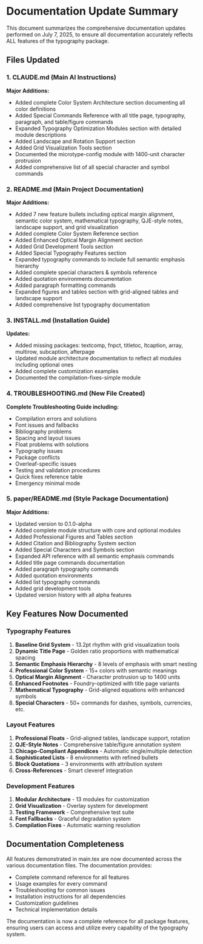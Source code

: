 # Documentation Update Summary

This document summarizes the comprehensive documentation updates performed on July 7, 2025, to ensure all documentation accurately reflects ALL features of the typography package.

## Files Updated

### 1. CLAUDE.md (Main AI Instructions)
**Major Additions:**
- Added complete Color System Architecture section documenting all color definitions
- Added Special Commands Reference with all title page, typography, paragraph, and table/figure commands
- Expanded Typography Optimization Modules section with detailed module descriptions
- Added Landscape and Rotation Support section
- Added Grid Visualization Tools section
- Documented the microtype-config module with 1400-unit character protrusion
- Added comprehensive list of all special character and symbol commands

### 2. README.md (Main Project Documentation)
**Major Additions:**
- Added 7 new feature bullets including optical margin alignment, semantic color system, mathematical typography, QJE-style notes, landscape support, and grid visualization
- Added complete Color System Reference section
- Added Enhanced Optical Margin Alignment section
- Added Grid Development Tools section
- Added Special Typography Features section
- Expanded typography commands to include full semantic emphasis hierarchy
- Added complete special characters & symbols reference
- Added quotation environments documentation
- Added paragraph formatting commands
- Expanded figures and tables section with grid-aligned tables and landscape support
- Added comprehensive list typography documentation

### 3. INSTALL.md (Installation Guide)
**Updates:**
- Added missing packages: textcomp, fnpct, titletoc, ltcaption, array, multirow, subcaption, afterpage
- Updated module architecture documentation to reflect all modules including optional ones
- Added complete customization examples
- Documented the compilation-fixes-simple module

### 4. TROUBLESHOOTING.md (New File Created)
**Complete Troubleshooting Guide including:**
- Compilation errors and solutions
- Font issues and fallbacks
- Bibliography problems
- Spacing and layout issues
- Float problems with solutions
- Typography issues
- Package conflicts
- Overleaf-specific issues
- Testing and validation procedures
- Quick fixes reference table
- Emergency minimal mode

### 5. paper/README.md (Style Package Documentation)
**Major Additions:**
- Updated version to 0.1.0-alpha
- Added complete module structure with core and optional modules
- Added Professional Figures and Tables section
- Added Citation and Bibliography System section
- Added Special Characters and Symbols section
- Expanded API reference with all semantic emphasis commands
- Added title page commands documentation
- Added paragraph typography commands
- Added quotation environments
- Added list typography commands
- Added grid development tools
- Updated version history with all alpha features

## Key Features Now Documented

### Typography Features
1. **Baseline Grid System** - 13.2pt rhythm with grid visualization tools
2. **Dynamic Title Page** - Golden ratio proportions with mathematical spacing
3. **Semantic Emphasis Hierarchy** - 8 levels of emphasis with smart nesting
4. **Professional Color System** - 15+ colors with semantic meanings
5. **Optical Margin Alignment** - Character protrusion up to 1400 units
6. **Enhanced Footnotes** - Foundry-optimized with title page variants
7. **Mathematical Typography** - Grid-aligned equations with enhanced symbols
8. **Special Characters** - 50+ commands for dashes, symbols, currencies, etc.

### Layout Features
1. **Professional Floats** - Grid-aligned tables, landscape support, rotation
2. **QJE-Style Notes** - Comprehensive table/figure annotation system
3. **Chicago-Compliant Appendices** - Automatic single/multiple detection
4. **Sophisticated Lists** - 8 environments with refined bullets
5. **Block Quotations** - 3 environments with attribution system
6. **Cross-References** - Smart cleveref integration

### Development Features
1. **Modular Architecture** - 13 modules for customization
2. **Grid Visualization** - Overlay system for development
3. **Testing Framework** - Comprehensive test suite
4. **Font Fallbacks** - Graceful degradation system
5. **Compilation Fixes** - Automatic warning resolution

## Documentation Completeness

All features demonstrated in main.tex are now documented across the various documentation files. The documentation provides:
- Complete command reference for all features
- Usage examples for every command
- Troubleshooting for common issues
- Installation instructions for all dependencies
- Customization guidelines
- Technical implementation details

The documentation is now a complete reference for all package features, ensuring users can access and utilize every capability of the typography system.